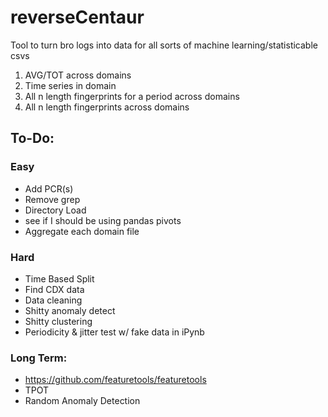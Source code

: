# reverseCentaur
Tool to turn bro logs into data for all sorts of machine learning/statisticable csvs
1. AVG/TOT across domains
2. Time series in domain
3. All n length fingerprints for a period across domains
4. All n length fingerprints across domains
## To-Do: 
### Easy
* Add PCR(s)
* Remove grep
* Directory Load
* see if I should be using pandas pivots
* Aggregate each domain file
### Hard 
* Time Based Split
* Find CDX data
* Data cleaning
* Shitty anomaly detect
* Shitty clustering
* Periodicity & jitter test w/ fake data in iPynb

### Long Term:
* https://github.com/featuretools/featuretools
* TPOT
* Random Anomaly Detection

